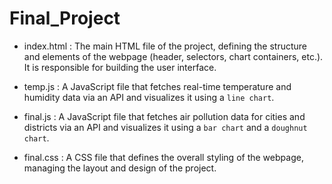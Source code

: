 # Final_Project

- index.html : The main HTML file of the project, defining the structure and elements of the webpage (header, selectors, chart containers, etc.). It is responsible for building the user interface.

- temp.js : A JavaScript file that fetches real-time temperature and humidity data via an API and visualizes it using a `line chart`.

- final.js : A JavaScript file that fetches air pollution data for cities and districts via an API and visualizes it using a `bar chart` and a `doughnut chart`.

- final.css : A CSS file that defines the overall styling of the webpage, managing the layout and design of the project.
